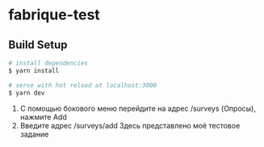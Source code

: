 # fabrique-test

## Build Setup

```bash
# install dependencies
$ yarn install

# serve with hot reload at localhost:3000
$ yarn dev

```

1. С помощью бокового меню перейдите на адрес /surveys (Опросы), нажмите Add
2. Введите адрес /surveys/add
Здесь представлено моё тестовое задание
